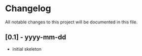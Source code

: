 # Changelog

All notable changes to this project will be documented in this file.

## [0.1] - yyyy-mm-dd
- initial skeleton

